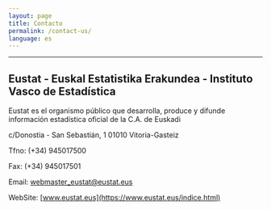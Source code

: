 ```yaml
---
layout: page
title: Contacto
permalink: /contact-us/
language: es
---
```


---


**Eustat - Euskal Estatistika Erakundea - Instituto Vasco de Estadística**
--------------------------------------------------------------------------



Eustat es el organismo público que desarrolla, produce y difunde información estadística oficial de la C.A. de Euskadi

c/Donostia - San Sebastián, 1
01010 Vitoria-Gasteiz


Tfno: 		(+34) 945017500

Fax: 		(+34) 945017501

Email: 		webmaster_eustat@eustat.eus

WebSite:	[www.eustat.eus](https://www.eustat.eus/indice.html)
